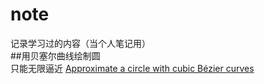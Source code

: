 # note
记录学习过的内容（当个人笔记用）  
##用贝塞尔曲线绘制圆  
只能无限逼近
[Approximate a circle with cubic Bézier curves](./note001)    
